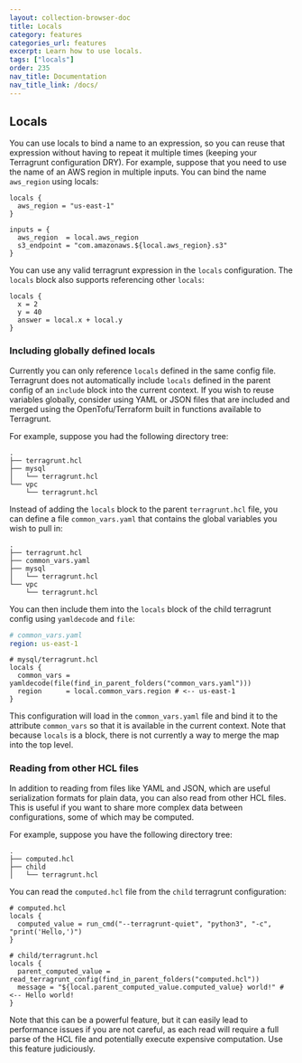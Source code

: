 ```yaml
---
layout: collection-browser-doc
title: Locals
category: features
categories_url: features
excerpt: Learn how to use locals.
tags: ["locals"]
order: 235
nav_title: Documentation
nav_title_link: /docs/
---
```


## Locals

You can use locals to bind a name to an expression, so you can reuse that expression without having to repeat it multiple times (keeping your Terragrunt configuration DRY). For example, suppose that you need to use the name of an AWS region in multiple inputs. You can bind the name `aws_region`
using locals:

```hcl
locals {
  aws_region = "us-east-1"
}

inputs = {
  aws_region  = local.aws_region
  s3_endpoint = "com.amazonaws.${local.aws_region}.s3"
}
```

You can use any valid terragrunt expression in the `locals` configuration. The `locals` block also supports referencing other `locals`:

```hcl
locals {
  x = 2
  y = 40
  answer = local.x + local.y
}
```

### Including globally defined locals

Currently you can only reference `locals` defined in the same config file. Terragrunt does not automatically include
`locals` defined in the parent config of an `include` block into the current context. If you wish to reuse variables
globally, consider using YAML or JSON files that are included and merged using the OpenTofu/Terraform built in functions
available to Terragrunt.

For example, suppose you had the following directory tree:

```tree
.
├── terragrunt.hcl
├── mysql
│   └── terragrunt.hcl
└── vpc
    └── terragrunt.hcl
```

Instead of adding the `locals` block to the parent `terragrunt.hcl` file, you can define a file `common_vars.yaml`
that contains the global variables you wish to pull in:

```tree
.
├── terragrunt.hcl
├── common_vars.yaml
├── mysql
│   └── terragrunt.hcl
└── vpc
    └── terragrunt.hcl
```

You can then include them into the `locals` block of the child terragrunt config using `yamldecode` and `file`:

```yml
# common_vars.yaml
region: us-east-1
```

```hcl
# mysql/terragrunt.hcl
locals {
  common_vars = yamldecode(file(find_in_parent_folders("common_vars.yaml")))
  region      = local.common_vars.region # <-- us-east-1
}
```

This configuration will load in the `common_vars.yaml` file and bind it to the attribute `common_vars` so that it is available
in the current context. Note that because `locals` is a block, there is not currently a way to merge the map into the top
level.

### Reading from other HCL files

In addition to reading from files like YAML and JSON, which are useful serialization formats for plain data, you can also read from other HCL files. This is useful if you want to share more complex data between configurations, some of which may be computed.

For example, suppose you have the following directory tree:

```tree
.
├── computed.hcl
├── child
│   └── terragrunt.hcl
```

You can read the `computed.hcl` file from the `child` terragrunt configuration:

```hcl
# computed.hcl
locals {
  computed_value = run_cmd("--terragrunt-quiet", "python3", "-c", "print('Hello,')")
}
```

```hcl
# child/terragrunt.hcl
locals {
  parent_computed_value = read_terragrunt_config(find_in_parent_folders("computed.hcl"))
  message = "${local.parent_computed_value.computed_value} world!" # <-- Hello world!
}
```

Note that this can be a powerful feature, but it can easily lead to performance issues if you are not careful, as each read will require a full parse of the HCL file and potentially execute expensive computation. Use this feature judiciously.
